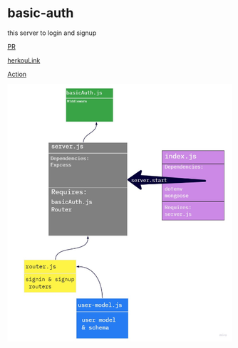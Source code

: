 # basic-auth



this server to login and signup



[PR]()

[herkouLink]()

[Action](https://github.com/emanmkhareez/basic-express-server/actions)

![UML](uml6.jpg)
